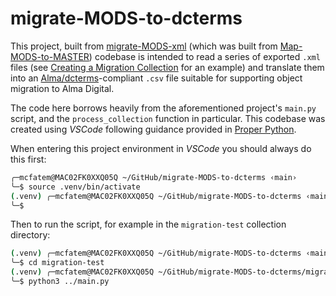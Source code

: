 # migrate-MODS-to-dcterms

This project, built from [migrate-MODS-xml](https://github.com/Digital-Grinnell/migrate-MODS-xml) (which was built from [Map-MODS-to-MASTER](https://github.com/DigitalGrinnell/Map-MODS-to-MASTER)) codebase is intended to read a series of exported `.xml` files (see [Creating a Migration Collection](https://static.grinnell.edu/dlad-blog/posts/129-creating-a-migration-collection/) for an example) and translate them into an [Alma/dcterms](https://www.dublincore.org/specifications/dublin-core/dcmi-terms/)-compliant `.csv` file suitable for supporting object migration to Alma Digital.  

The code here borrows heavily from the aforementioned project's `main.py` script, and the `process_collection` function in particular.  This codebase was created using _VSCode_ following guidance provided in [Proper Python](https://blog.summittdweller.com/posts/2022/09/proper-python/).  

When entering this project environment in _VSCode_ you should always do this first:  

```sh
╭─mcfatem@MAC02FK0XXQ05Q ~/GitHub/migrate-MODS-to-dcterms ‹main› 
╰─$ source .venv/bin/activate
(.venv) ╭─mcfatem@MAC02FK0XXQ05Q ~/GitHub/migrate-MODS-to-dcterms ‹main› 
╰─$ 
```
 Then to run the script, for example in the `migration-test` collection directory:

 ```sh
 (.venv) ╭─mcfatem@MAC02FK0XXQ05Q ~/GitHub/migrate-MODS-to-dcterms ‹main› 
╰─$ cd migration-test 
(.venv) ╭─mcfatem@MAC02FK0XXQ05Q ~/GitHub/migrate-MODS-to-dcterms/migration-test ‹main› 
╰─$ python3 ../main.py
 ```
